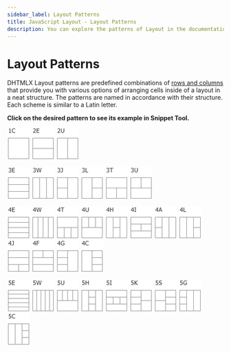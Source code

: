 ```yaml
---
sidebar_label: Layout Patterns
title: JavaScript Layout - Layout Patterns 
description: You can explore the patterns of Layout in the documentation of the DHTMLX JavaScript UI library. Browse developer guides and API reference, try out code examples and live demos, and download a free 30-day evaluation version of DHTMLX Suite 7.
---
```


# Layout Patterns

DHTMLX Layout patterns are predefined combinations of [rows and columns](layout/layout_structure.md) that provide you with various options of arranging cells inside of a layout in a neat structure. The patterns are named in accordance with their structure. Each scheme is similar to a Latin letter.

**Click on the desired pattern to see its example in Snippet Tool.**

[![](../assets/layout/1c.png)](https://snippet.dhtmlx.com/mzlodj28)
[![](../assets/layout/2e.png)](https://snippet.dhtmlx.com/1oqx20ve)
[![](../assets/layout/2u.png)](https://snippet.dhtmlx.com/yr9mapji)

[![](../assets/layout/3e.png)](https://snippet.dhtmlx.com/v0w2p60c)
[![](../assets/layout/3w.png)](https://snippet.dhtmlx.com/ag01de2d)
[![](../assets/layout/3j.png)](https://snippet.dhtmlx.com/p0fllgaa)
[![](../assets/layout/3l.png)](https://snippet.dhtmlx.com/bozlxz69)
[![](../assets/layout/3t.png)](https://snippet.dhtmlx.com/jnq5cnc7)
[![](../assets/layout/3u.png)](https://snippet.dhtmlx.com/678w7hgb)

[![](../assets/layout/4e.png)](https://snippet.dhtmlx.com/m6nlb0bf)
[![](../assets/layout/4w.png)](https://snippet.dhtmlx.com/uwb6hql7)
[![](../assets/layout/4t.png)](https://snippet.dhtmlx.com/4v52yj8w)
[![](../assets/layout/4u.png)](https://snippet.dhtmlx.com/2s9pdfhv)
[![](../assets/layout/4h.png)](https://snippet.dhtmlx.com/5ekykk2n)
[![](../assets/layout/4i.png)](https://snippet.dhtmlx.com/1c9yzjeu)
[![](../assets/layout/4a.png)](https://snippet.dhtmlx.com/gjr6j6ud)
[![](../assets/layout/4l.png)](https://snippet.dhtmlx.com/1nqgjnqy)
[![](../assets/layout/4j.png)](https://snippet.dhtmlx.com/8km3g1k2)
[![](../assets/layout/4f.png)](https://snippet.dhtmlx.com/l4q0cth9)
[![](../assets/layout/4g.png)](https://snippet.dhtmlx.com/mwrfozsu)
[![](../assets/layout/4c.png)](https://snippet.dhtmlx.com/ww1qk9u7)

[![](../assets/layout/5e.png)](https://snippet.dhtmlx.com/wnn4xfu4)
[![](../assets/layout/5w.png)](https://snippet.dhtmlx.com/jo5z28kr)
[![](../assets/layout/5u.png)](https://snippet.dhtmlx.com/khbg58k4)
[![](../assets/layout/5h.png)](https://snippet.dhtmlx.com/xr6jv9kk)
[![](../assets/layout/5i.png)](https://snippet.dhtmlx.com/873bxvak)
[![](../assets/layout/5k.png)](https://snippet.dhtmlx.com/v81rvnep)
[![](../assets/layout/5s.png)](https://snippet.dhtmlx.com/udo1jwmw)
[![](../assets/layout/5g.png)](https://snippet.dhtmlx.com/v8zw7jzr)
[![](../assets/layout/5c.png)](https://snippet.dhtmlx.com/rkpj3k4h)
